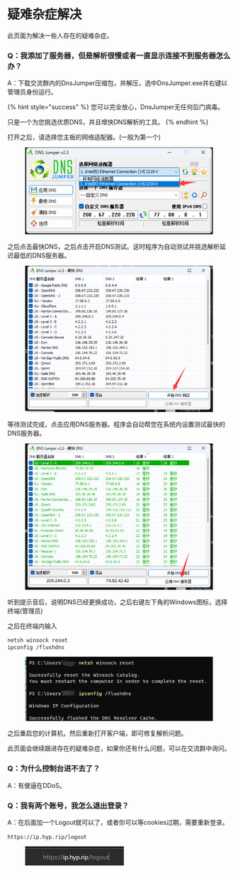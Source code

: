 # 疑难杂症解决

此页面为解决一些人存在的疑难杂症。

### Q：我添加了服务器，但是解析很慢或者一直显示连接不到服务器怎么办？

A：下载交流群内的DnsJumper压缩包，并解压，选中DnsJumper.exe并右键以管理员身份运行。

{% hint style="success" %}
您可以完全放心，DnsJumper无任何后门病毒。

只是一个为您挑选优质DNS，并且增快DNS解析的工具。
{% endhint %}

打开之后，请选择您主板的网络适配器。(一般为第一个)

<figure><img src="../.gitbook/assets/image (1).png" alt=""><figcaption></figcaption></figure>

之后点击最快DNS，之后点击开启DNS测试。这时程序为自动测试并挑选解析延迟最低的DNS服务器。

<figure><img src="../.gitbook/assets/image (2).png" alt=""><figcaption></figcaption></figure>

等待测试完成，点击应用DNS服务器。程序会自动帮您在系统内设置测试最快的DNS服务器。

<figure><img src="../.gitbook/assets/image (3).png" alt=""><figcaption></figcaption></figure>

听到提示音后，说明DNS已经更换成功，之后右键左下角的Windows图标，选择终端(管理员)

之后在终端内输入

```
netsh winsock reset
ipconfig /flushdns
```

<figure><img src="../.gitbook/assets/image (4).png" alt=""><figcaption></figcaption></figure>

之后重启您的计算机，然后重新打开客户端，即可修复解析问题。

此页面会继续跟进存在的疑难杂症，如果你还有什么问题，可以在交流群中询问。

### Q：为什么控制台进不去了？

A：有傻逼在DDoS。

### Q：我有两个账号，我怎么退出登录？

A：在后面加一个Logout就可以了，或者你可以等cookies过期，需要重新登录。

`https://ip.hyp.rip/logout`

<figure><img src="../.gitbook/assets/image (6).png" alt=""><figcaption></figcaption></figure>
